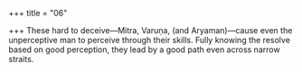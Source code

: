 +++
title = "06"

+++
These hard to deceive—Mitra, Varuṇa, (and Aryaman)—cause even the  unperceptive man to perceive through their skills.
Fully knowing the resolve based on good perception, they lead by a  good path even across narrow straits.
